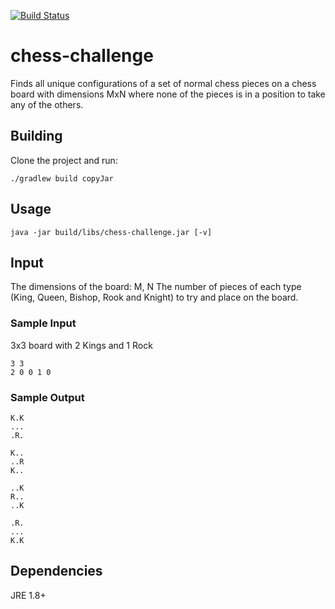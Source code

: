 [![Build Status](https://travis-ci.org/mabernardo/chess-challenge.svg?branch=master)](https://travis-ci.org/mabernardo/chess-challenge)

# chess-challenge
Finds all unique configurations of a set of normal chess pieces on a chess board with dimensions MxN where none of the pieces is in a position to take any of the others.

## Building
Clone the project and run:

	./gradlew build copyJar

## Usage

	java -jar build/libs/chess-challenge.jar [-v]

## Input
The dimensions of the board: M, N
The number of pieces of each type (King, Queen, Bishop, Rook and Knight) to try and place on the board.

### Sample Input
3x3 board with 2 Kings and 1 Rock

	3 3
	2 0 0 1 0


### Sample Output

	K.K
	...
	.R.
	
	K..
	..R
	K..
	
	..K
	R..
	..K
	
	.R.
	...
	K.K

## Dependencies
JRE 1.8+